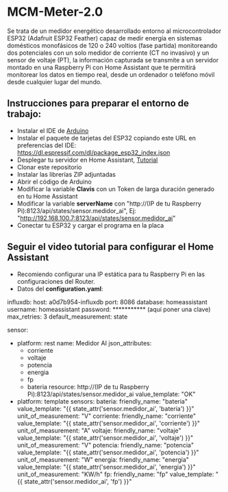 # MCM-Meter-2.0
Se trata de un medidor energético desarrollado entorno al microcontrolador ESP32 (Adafruit ESP32 Feather) capaz de medir energía en sistemas domésticos monofásicos de 120 o 240 voltios (fase partida) monitoreando dos potenciales con un solo medidor de corriente (CT no invasivo) y un sensor de voltaje (PT), la información capturada se transmite a un servidor montado en una Raspberry Pi con Home Assistant que te permitirá monitorear los datos en tiempo real, desde un ordenador o teléfono móvil desde cualquier lugar del mundo.

## Instrucciones para preparar el entorno de trabajo:
* Instalar el IDE de [Arduino](https://www.arduino.cc/en/software)
* Instalar el paquete de tarjetas del ESP32 copiando este URL en preferencias del IDE: https://dl.espressif.com/dl/package_esp32_index.json
* Desplegar tu servidor en Home Assistant, [Tutorial](https://youtu.be/gT-4OKOa-1c)
* Clonar este repositorio
* Instalar las librerías ZIP adjuntadas
* Abrir el código de Arduino
* Modificar la variable **Clavis** con un Token de larga duración generado en tu Home Assistant
* Modificar la variable **serverName** con "http://(IP de tu Raspberry Pi):8123/api/states/sensor.medidor_ai", Ej: "http://192.168.100.7:8123/api/states/sensor.medidor_ai"
* Conectar tu ESP32 y cargar el programa en la placa

## Seguir el video tutorial para configurar el Home Assistant

* Recomiendo configurar una IP estática para tu Raspberry Pi en las configuraciones del Router.
* Datos del **configuration.yaml**:

influxdb:
  host: a0d7b954-influxdb
  port: 8086
  database: homeassistant
  username: homeassistant
  password: *********** (aquí poner una clave)
  max_retries: 3
  default_measurement: state
  
sensor:
  - platform: rest
    name: Medidor AI
    json_attributes:
      - corriente
      - voltaje
      - potencia
      - energia
      - fp
      - bateria
    resource: http://(IP de tu Raspberry Pi):8123/api/states/sensor.medidor_ai
    value_template: "OK"
  - platform: template
    sensors:
      bateria:
        friendly_name: "bateria"
        value_template: "{{ state_attr('sensor.medidor_ai', 'bateria') }}"
        unit_of_measurement: "V"
      corriente:
        friendly_name: "corriente"
        value_template: "{{ state_attr('sensor.medidor_ai', 'corriente') }}"
        unit_of_measurement: "A"
      voltaje:
        friendly_name: "voltaje"
        value_template: "{{ state_attr('sensor.medidor_ai', 'voltaje') }}"
        unit_of_measurement: "V"
      potencia:
        friendly_name: "potencia"
        value_template: "{{ state_attr('sensor.medidor_ai', 'potencia') }}"
        unit_of_measurement: "W"
      energia:
        friendly_name: "energia"
        value_template: "{{ state_attr('sensor.medidor_ai', 'energia') }}"
        unit_of_measurement: "KW/h"
      fp:
        friendly_name: "fp"
        value_template: "{{ state_attr('sensor.medidor_ai', 'fp') }}"



